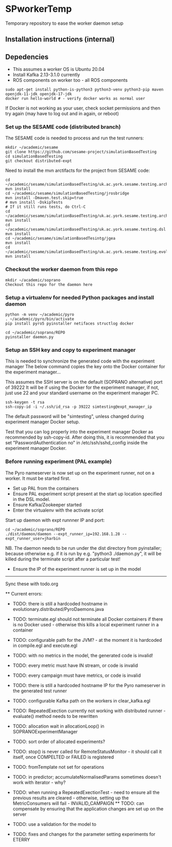 # SPworkerTemp
Temporary repository to ease the worker daemon setup

## Installation instructions (internal)

## Depedencies

* This assumes a worker OS is Ubuntu 20.04
* Install Kafka 2.13-3.1.0 currently
* ROS components on worker too - all ROS components

```
sudo apt-get install python-is-python3 python3-venv python3-pip maven openjdk-11-jdk openjdk-17-jdk
docker run hello-world # - verify docker works as normal user

```

If Docker is not working as your user, check socket permissions and then try again
(may have to log out and in again, or reboot)

### Set up the SESAME code (distributed branch)

The SESAME code is needed to process and run the test runners:

```
mkdir ~/academic/sesame
git clone https://github.com/sesame-project/simulationBasedTesting
cd simulationBasedTesting
git checkout distributed-expt
```

Need to install the mvn arctifacts for the project from SESAME code:

```
cd ~/academic/sesame/simulationBasedTesting/uk.ac.york.sesame.testing.architecture
mvn install
cd ~/academic/sesame/simulationBasedTesting/jrosbridge
mvn install -Dmaven.test.skip=true
# mvn install -DskipTests
# If it still runs tests, do Ctrl-C
cd ~/academic/sesame/simulationBasedTesting/uk.ac.york.sesame.testing.architecture.ros
mvn install
cd ~/academic/sesame/simulationBasedTesting/uk.ac.york.sesame.testing.dsl
mvn install
cd ~/academic/sesame/simulationBasedTesintg/jgea
mvn install
cd ~/academic/sesame/simulationBasedTesting/uk.ac.york.sesame.testing.evolutionary
mvn install
```

### Checkout the worker daemon from this repo

```
mkdir ~/academic/soprano
Checkout this repo for the daemon here
```

### Setup a virtualenv for needed Python packages and install daemon

```
python -m venv ~/academic/pyro
. ~/academic/pyro/bin/activate
pip install pyro5 pyinstaller netifaces structlog docker

cd ~/academic/soprano/REPO
pyinstaller daemon.py
```

### Setup an SSH key and copy to experiment manager
This is needed to synchronize the generated code with the experiment manager
The below command copies the key onto the Docker container for the experiment manager...

This assumes the SSH server is on the default (SOPRANO alternative) port of 39222
It will be if using the Docker for the experiment manager, if not, just use
22 and your standard username on the experiment manager PC.

```
ssh-keygen -t rsa
ssh-copy-id -i ~/.ssh/id_rsa -p 39222 simtesting@expt_manager_ip
```

The default password will be "simtesting", unless changed during
experiment manager Docker setup.

Test that you can log properly into the experiment manager Docker as recommended by
ssh-copy-id. After doing this, it is recommended that you set "PasswordAuthentication no"
in /etc/ssh/sshd_config inside the experiment manager Docker.


### Before running experiment (PAL example)
The Pyro nameserver is now set up on the experiment runner, not on a worker.
It must be started first.

* Set up PAL from the containers
* Ensure PAL experiment script present at the start up location specified in the DSL model.
* Ensure Kafka/Zookeeper started
* Enter the virtualenv with the activate script

Start up daemon with expt runnner IP and port:
```
cd ~/academic/soprano/REPO
./dist/daemon/daemon --expt_runner_ip=192.168.1.28 --expt_runner_user=jharbin
```

NB. The daemon needs to be run under the dist directory from
pyinstaller; because otherwise e.g. if it is run by e.g. "python3 ./daemon.py", it will be
killed during the terminate script after a particular test!

* Ensure the IP of the experiment runner is set up in the model

-----------------------------------------------------
Sync these with todo.org

** Current errors:

* TODO: there is still a hardcoded hostname in evolutionary.distributed/PyroDaemons.java
* TODO: terminate.egl should not terminate all Docker containers if there is no Docker used - otherwise this kills a local experiment runner in a container
* TODO: configurable path for the JVM? - at the moment it is hardcoded in compile.egl and execute.egl

* TODO: with no metrics in the model, the generated code is invalid!
* TODO: every metric must have IN stream, or code is invalid
* TODO: every campaign must have metrics, or code is invalid

* TODO: there is still a hardcoded hostname IP for the Pyro nameserver in the generated test runner

* TODO: configurable Kafka path on the workers in clear_kafka.egl

* TODO: RepeatedExection currently not working with distributed runner - evaluate() method needs to be rewritten
* TODO: allocation wait in allocationLoop() in SOPRANOExperimentManager
* TODO: sort order of allocated experiments?

* TODO: stop() is never called for RemoteStatusMonitor - it should call it itself, once COMPELTED or FAILED is registered

* TODO: fromTemplate not set for operations
* TODO: in predictor; accumulateNormalisedParams sometimes doesn't work with iterator - why?

* TODO: when running a RepeatedExectionTest - need to ensure all the previous results are cleared - otherwise, setting up the MetricConsumers will fail - INVALID_CAMPAIGN
** TODO: can compensate by ensuring that the application changes are set up on the server

* TODO: use a validation for the model to 
* TODO: fixes and changes for the parameter setting experiments for ETERRY
